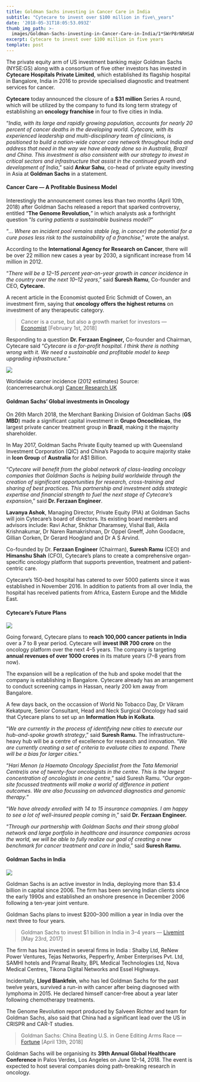 ```yaml
---
title: Goldman Sachs investing in Cancer Care in India
subtitle: "Cytecare to invest over $100 million in five\_years"
date: '2018-05-31T18:05:53.093Z'
thumb_img_path: >-
  images/Goldman-Sachs-investing-in-Cancer-Care-in-India/1*SWrP8rNRHSARcDUEzO4c9w.jpeg
excerpt: Cytecare to invest over $100 million in five years
template: post
---
```

The private equity arm of US investment banking major Goldman Sachs (NYSE:GS) along with a consortium of five other investors has invested in **Cytecare Hospitals Private Limited**, which established its flagship hospital in Bangalore, India in 2016 to provide specialised diagnostic and treatment services for cancer.

**Cytecare** today announced the closure of a **$31 million** Series A round, which will be utilized by the company to fund its long term strategy of establishing an **oncology franchise** in four to five cities in India.

“*India, with its large and rapidly growing population, accounts for nearly 20 percent of cancer deaths in the developing world. Cytecare, with its experienced leadership and multi-disciplinary team of clinicians, is positioned to build a nation-wide cancer care network throughout India and address that need in the way we have already done so in Australia, Brazil and China. This investment is also consistent with our strategy to invest in critical sectors and infrastructure that assist in the continued growth and development of India*,” said **Ankur Sahu**, co-head of private equity investing in Asia at **Goldman Sachs** in a statement.

#### Cancer Care — A Profitable Business Model

Interestingly the announcement comes less than two months (April 10th, 2018) after Goldman Sachs released a report that sparked controversy, entitled “**The Genome Revolution,**” in which analysts ask a forthright question “*Is curing patients a sustainable business model?*”

“*… Where an incident pool remains stable (eg, in cancer) the potential for a cure poses less risk to the sustainability of a franchise*,” wrote the analyst.

According to the **International Agency for Research on Cancer**, there will be over 22 million new cases a year by 2030, a significant increase from 14 million in 2012.

“*There will be a 12–15 percent year-on-year growth in cancer incidence in the country over the next 10–12 years*,” said **Suresh Ramu**, Co-founder and CEO, **Cytecare.**

A recent article in the Economist quoted Eric Schmidt of Cowen, an investment firm, saying that **oncology offers the highest returns** on investment of any therapeutic category.

> Cancer is a curse, but also a growth market for investors — [Economist](https://www.economist.com/finance-and-economics/2018/02/01/cancer-is-a-curse-but-also-a-growth-market-for-investors) \[February 1st, 2018\]

Responding to a question **Dr. Ferzaan Engineer,** Co-founder and Chairman, Cytecare said “*Cytecare is a for-profit hospital. I think there is nothing wrong with it. We need a sustainable and profitable model to keep upgrading infrastructure.*”

![](/images/Goldman-Sachs-investing-in-Cancer-Care-in-India/1*SWrP8rNRHSARcDUEzO4c9w.jpeg)

<figcaption>Worldwide cancer incidence (2012 estimates) Source: (cancerresearchuk.org) <a href="https://medium.com/u/583b056d9c0" data-href="https://medium.com/u/583b056d9c0" data-anchor-type="2" data-user-id="583b056d9c0" data-action-value="583b056d9c0" data-action="show-user-card" data-action-type="hover" class="markup--user markup--figure-user" target="_blank">Cancer Research&nbsp;UK</a></figcaption>

#### Goldman Sachs’ Global investments in Oncology

On 26th March 2018, the Merchant Banking Division of Goldman Sachs (**GS MBD**) made a significant capital investment in **Grupo Oncoclínicas**, the largest private cancer treatment group in **Brazil**, making it the majority shareholder.

In May 2017, Goldman Sachs Private Equity teamed up with Queensland Investment Corporation (QIC) and China’s Pagoda to acquire majority stake in **Icon Group** of **Australia** for A$1 Billion.

“*Cytecare will benefit from the global network of class-leading oncology companies that Goldman Sachs is helping build worldwide through the creation of significant opportunities for research, cross-training and sharing of best practices. This partnership and investment adds strategic expertise and financial strength to fuel the next stage of Cytecare’s expansion*,” said **Dr. Ferzaan Engineer**.

**Lavanya Ashok**, Managing Director, Private Equity (PIA) at Goldman Sachs will join Cytecare’s board of directors. Its existing board members and advisors include: Ravi Achar, Shikhar Dharamsey, Vishal Bali, Akila Krishnakumar, Dr Naren Ramakrishnan, Dr Oppel Greeff, John Goodacre, Gillian Corken, Dr Gerard Hoogland and Dr A S Arvind.

Co-founded by Dr. **Ferzaan Engineer** (Chairman), **Suresh Ramu** (CEO) and **Himanshu Shah** (CFO), Cytecare’s plans to create a comprehensive organ-specific oncology platform that supports prevention, treatment and patient-centric care.

Cytecare’s 150-bed hospital has catered to over 5000 patients since it was established in November 2016. In addition to patients from all over India, the hospital has received patients from Africa, Eastern Europe and the Middle East.

#### Cytecare’s Future Plans

![](/images/Goldman-Sachs-investing-in-Cancer-Care-in-India/1*L5hRsvohrpCuVNPbGSzneg.png)

Going forward, Cytecare plans to **reach 100,000 cancer patients in India** over a 7 to 8 year period. Cytecare will **invest INR 700 crore** on the oncology platform over the next 4–5 years. The company is targeting **annual revenues of over 1000 crores** in its mature years (7–8 years from now).

The expansion will be a replication of the hub and spoke model that the company is establishing in Bangalore. Cytecare already has an arrangement to conduct screening camps in Hassan, nearly 200 km away from Bangalore.

A few days back, on the occassion of World No Tobacco Day, Dr Vikram Kekatpure, Senior Consultant, Head and Neck Surgical Oncology had said that Cytecare plans to set up an **Information Hub in Kolkata**.

“*We are currently in the process of identifying new cities to execute our hub-and-spoke growth strategy*,” said **Suresh Ramu.** The infrastructure-heavy hub will be a centre of excellence for research and innovation. “*We are currently creating a set of criteria to evaluate cities to expand. There will be a bias for larger cities.*”

“*Hari Menon (a Haemato Oncology Specialist from the Tata Memorial Centre)is one of twenty-four oncologists in the centre. This is the largest concentration of oncologists in one centre*,” said Suresh Ramu. “*Our organ-site focussed treatments will make a world of difference in patient outcomes. We are also focussing on advanced diagnostics and genomic therapy.*”

“*We have already enrolled with 14 to 15 insurance comapnies. I am happy to see a lot of well-insured people coming in*,” said **Dr.** **Ferzaan Engineer.**

“*Through our partnership with Goldman Sachs and their strong global network and large portfolio in healthcare and insurance companies across the world, we will be able to fully realize our goal of creating a new benchmark for cancer treatment and care in India*,” said **Suresh Ramu.**

#### Goldman Sachs in India

![](/images/Goldman-Sachs-investing-in-Cancer-Care-in-India/1*76FRUtV3oGhVuzymIJLshA.jpeg)

Goldman Sachs is an active investor in India, deploying more than $3.4 billion in capital since 2006. The firm has been serving Indian clients since the early 1990s and established an onshore presence in December 2006 following a ten-year joint venture.

Goldman Sachs plans to invest $200–300 million a year in India over the next three to four years.

> Goldman Sachs to invest $1 billion in India in 3–4 years — [Livemint](https://www.livemint.com/Industry/62XZrVfFuBbtUtOj7SY99L/Goldman-Sachs-to-invest-1-billion-in-India-in-34-years.html) \[May 23rd, 2017\]

The firm has has invested in several firms in India : Shalby Ltd, ReNew Power Ventures, Tejas Networks, Pepperfry, Amber Enterprises Pvt. Ltd, SAMHI hotels and Piramal Realty, BPL Medical Technologies Ltd, Nova Medical Centres, Tikona Digital Networks and Essel Highways.

Incidentally, **Lloyd Blankfein**, who has led Goldman Sachs for the past twelve years, survived a run-in with cancer after being diagnosed with lymphoma in 2015. He declared himself cancer-free about a year later following chemotherapy treatments.

The Genome Revolution report produced by Salveen Richter and team for Goldman Sachs, also said that China had a significant lead over the US in CRISPR and CAR-T studies.

> Goldman Sachs: China Beating U.S. in Gene Editing Arms Race — [Fortune](http://fortune.com/2018/04/13/goldman-sachs-china-gene-editing-race/) \[April 13th, 2018\]

Goldman Sachs will be organising its **39th Annual Global Healthcare Conference** in Palos Verdes, Los Angeles on June 12–14, 2018. The event is expected to host several companies doing path-breaking research in oncology.
